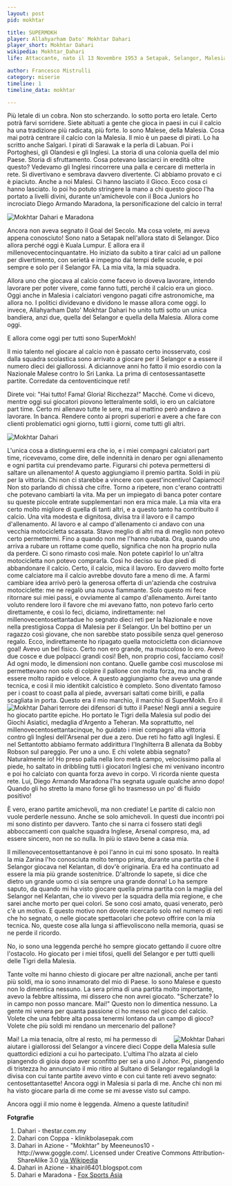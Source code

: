 ```yaml
---
layout: post
pid: mokhtar

title: SUPERMOKH
player: Allahyarham Dato' Mokhtar Dahari
player_short: Mokhtar Dahari
wikipedia: Mokhtar_Dahari
life: Attaccante, nato il 13 Novembre 1953 a Setapak, Selangor, Malesia.<br/>Morto l'11 Luglio 1991 a Selangor.

author: Francesco Mistrulli
category: miserie
timeline: 1
timeline_data: mokhtar

---
```

Più letale di un cobra. Non sto scherzando. Io sotto porta ero letale.
Certo potrà farvi sorridere. Siete abituati a gente che gioca in paesi in cui il calcio ha una tradizione più radicata, più forte. Io sono Malese, della Malesia.<!--more--> Cosa mai potrà centrare il calcio con la Malesia. Il mio è un paese di pirati. Lo ha scritto anche Salgari. I pirati di Sarawak e la perla di Labuan. Poi i Portoghesi, gli Olandesi e gli Inglesi. La storia di una colonia quella del mio Paese. Storia di sfruttamento. Cosa potevano lasciarci in eredità oltre questo? Vedevamo gli Inglesi rincorrere una palla e cercare di metterla in rete. Si divertivano e sembrava davvero divertente. Ci abbiamo provato e ci è piaciuto. Anche a noi Malesi. Ci hanno lasciato il Gioco. Ecco cosa ci hanno lasciato.
Io poi ho potuto stringere la mano a chi questo gioco l'ha portato a livelli divini, durante un'amichevole con il Boca Juniors ho incrociato Diego Armando Maradona, la personificazione del calcio in terra!

<img class="responsive-img border w100" src="{{site.baseurl}}/assets/pics/{{page.pid}}/mokhtar_dahari_maradona.jpg" alt="Mokhtar Dahari e Maradona">

Ancora non aveva segnato il Goal del Secolo. Ma cosa volete, mi aveva appena conosciuto!
Sono nato a Setapak nell'allora stato di Selangor.
Dico allora perché oggi è Kuala Lumpur. E allora era il millenovecentocinquantatre. Ho iniziato da subito a tirar calci ad un pallone per divertimento, con serietà e impegno dai tempi delle scuole, e poi sempre e solo per il Selangor FA. La mia vita, la mia squadra.

Allora uno che giocava al calcio come facevo io doveva lavorare, intendo lavorare per poter vivere, come fanno tutti, perché il calcio era un gioco. Oggi anche in Malesia i calciatori vengono pagati cifre astronomiche, ma allora no. I politici dividevano e dividono le masse allora come oggi. Io invece, Allahyarham Dato' Mokhtar Dahari ho unito tutti sotto un unica bandiera, anzi due, quella del Selangor e quella della Malesia. Allora come oggi. 

E allora come oggi per tutti sono SuperMokh!

Il mio talento nel giocare al calcio non è passato certo inosservato, così dalla squadra scolastica sono arrivato a giocare per il Selangor e a essere il numero dieci dei giallorossi. A diciannove anni ho fatto il mio esordio con la Nazionale Malese contro lo Sri Lanka. La prima di centosessantasette partite. Corredate da centoventicinque reti!

Direte voi: "Hai tutto! Fama! Gloria! Ricchezza!" Macché. Come vi dicevo, mentre oggi sui giocatori piovono letteralmente soldi, io ero un calciatore part time. Certo mi allenavo tutte le sere, ma al mattino però andavo a lavorare. In banca. Rendere conto ai propri superiori e avere a che fare con clienti problematici ogni giorno, tutti i giorni, come tutti gli altri.

<img class="responsive-img border w100" src="{{site.baseurl}}/assets/pics/{{page.pid}}/mokh2.jpg" alt="Mokhtar Dahari">

L'unica cosa a distinguermi era che io, e i miei compagni calciatori part time, ricevevamo, come dire, delle indennità in denaro per ogni allenamento e ogni partita cui prendevamo parte. Figurarsi chi poteva permettersi di saltare un allenamento! A questo aggiungiamo il premio partita. Soldi in più per la vittoria. Chi non ci starebbe a vincere con quest'incentivo! Capiamoci! Non sto parlando di chissà che cifre. Torno a ripetere, non c'erano contratti che potevano cambiarti la vita. Ma per un impiegato di banca poter contare su queste piccole entrate supplementari non era mica male. La mia vita era certo molto migliore di quella di tanti altri, e a questo tanto ha contribuito il calcio. Una vita modesta e dignitosa, divisa tra il lavoro e il campo d'allenamento. Al lavoro e al campo d'allenamento ci andavo con una vecchia motocicletta scassata. Stavo meglio di altri ma di meglio non potevo certo permettermi. Fino a quando non me l'hanno rubata. Ora, quando uno arriva a rubare un rottame come quello, significa che non ha proprio nulla da perdere. Ci sono rimasto così male. Non potete capirlo! 
Io un'altra motocicletta non potevo comprarla. Così ho deciso su due piedi di abbandonare il calcio. Certo, il calcio, mica il lavoro. Ero davvero molto forte come calciatore ma il calcio avrebbe dovuto fare a meno di me. A farmi cambiare idea arrivò però la generosa offerta di un'azienda che costruiva motociclette: me ne regalò una nuova fiammante. Solo questo mi fece ritornare sui miei passi, e ovviamente al campo d'allenamento. Avrei tanto voluto rendere loro il favore che mi avevano fatto, non potevo farlo certo direttamente, e così lo feci, diciamo, indirettamente: nel millenovecentosettantadue ho segnato dieci reti per la Nazionale e nove nella prestigiosa Coppa di Malesia per il Selangor. Un bel bottino per un ragazzo così giovane, che non sarebbe stato possibile senza quel generoso regalo. Ecco, indirettamente ho ripagato quella motocicletta con diciannove goal!
Avevo un bel fisico. Certo non ero grande, ma muscoloso lo ero. Avevo due cosce e due polpacci grandi così! Beh, non proprio così, facciamo così! Ad ogni modo, le dimensioni non contano. Quelle gambe così muscolose mi permettevano non solo di colpire il pallone con molta forza, ma anche di essere molto rapido e veloce. A questo aggiungiamo che avevo una grande tecnica, e così il mio identikit calcistico è completo. Sono diventato famoso per i coast to coast palla al piede, avversari saltati come birilli, e palla scagliata in porta. Questo era il mio marchio, il marchio di SuperMokh. Ero il terrore dei difensori di tutto il Paese!
<img class="responsive-img border w30 margin-1em" src="{{site.baseurl}}/assets/pics/{{page.pid}}/Mokhtar.jpg" alt="Mokhtar Dahari" align="left">
Negli anni a seguire ho giocato partite epiche. Ho portato le Tigri della Malesia sul podio dei Giochi Asiatici, medaglia d'Argento a Teheran. Ma soprattutto, nel millenovecentosettantacinque, ho guidato i miei compagni alla vittoria contro gli Inglesi dell'Arsenal per due a zero. Due reti ho fatto agli Inglesi. E nel Settantotto abbiamo fermato addirittura l'Inghilterra B allenata da Bobby Robson sul pareggio. Per uno a uno. E chi volete abbia segnato? Naturalmente io! Ho preso palla nella loro metà campo, velocissimo palla al piede, ho saltato in dribbling tutti i giocatori Inglesi che mi venivano incontro e poi ho calciato con quanta forza avevo in corpo. Vi ricorda niente questa rete. Lui, Diego Armando Maradona l'ha segnata uguale qualche anno dopo! Quando gli ho stretto la mano forse gli ho trasmesso un po' di fluido positivo!

È vero, erano partite amichevoli, ma non crediate! Le partite di calcio non vuole perderle nessuno. Anche se solo amichevoli. In questi due incontri poi mi sono distinto per davvero. Tanto che si narra ci fossero stati degli abboccamenti con qualche squadra Inglese, Arsenal compreso, ma, ad essere sincero, non ne so nulla. In più io stavo bene a casa mia.

Il millenovecentosettantanove è poi l'anno in cui mi sono sposato. In realtà la mia Zarina l'ho conosciuta molto tempo prima, durante una partita che il Selangor giocava nel Kelantan, di dov'è originaria. Era ed ha continuato ad essere la mia più grande sostenitrice. D'altronde lo sapete, si dice che dietro un grande uomo ci sia sempre una grande donna! Lo ha sempre saputo, da quando mi ha visto giocare quella prima partita con la maglia del Selangor nel Kelantan, che io vivevo per la squadra della mia regione, e che sarei anche morto per quei colori.
Se sono così amato, quasi venerato, però c'è un motivo. E questo motivo non dovete ricercarlo solo nel numero di reti che ho segnato, o nelle giocate spettacolari che potevo offrire con la mia tecnica. No, queste cose alla lunga si affievoliscono nella memoria, quasi se ne perde il ricordo.

No, io sono una leggenda perché ho sempre giocato gettando il cuore oltre l'ostacolo. Ho giocato per i miei tifosi, quelli del Selangor e per tutti quelli delle Tigri della Malesia.

Tante volte mi hanno chiesto di giocare per altre nazionali, anche per tanti più soldi, ma io sono innamorato del mio di Paese. Io sono Malese e questo non lo dimentica nessuno. La sera prima di una partita molto importante, avevo la febbre altissima, mi dissero che non avrei giocato. "Scherzate? Io in campo non posso mancare. Mai!" Questo non lo dimentica nessuno. La gente mi venera per quanta passione ci ho messo nel gioco del calcio. Volete che una febbre alta possa tenermi lontano da un campo di gioco? Volete che più soldi mi rendano un mercenario del pallone?

Mai!
<img class="responsive-img border w40 margin-1em" src="{{site.baseurl}}/assets/pics/{{page.pid}}/mokh3.jpg" alt="Mokhtar Dahari" align="right">
La mia tenacia, oltre al resto, mi ha permesso di aiutare i giallorossi del Selangor a vincere dieci Coppe della Malesia sulle quattordici edizioni a cui ho partecipato. L'ultima l'ho alzata al cielo piangendo di gioia dopo aver sconfitto per sei a uno il Johor. Poi, piangendo di tristezza ho annunciato il mio ritiro al Sultano di Selangor regalandogli la divisa con cui tante partite avevo vinto e con cui tante reti avevo segnato: centosettantasette!
Ancora oggi in Malesia si parla di me. Anche chi non mi ha visto giocare parla di me come se mi avesse visto sul campo.

Ancora oggi il mio nome è leggenda. Almeno a queste latitudini!

<div class="post-disclaimer">
<b>Fotgrafie</b><br/>
<ol>
	<li>Dahari - thestar.com.my</li>
	<li>Dahari con Coppa - klinikbolasepak.com</li>
	<li>Dahari in Azione - "Mokhtar" by Meeneunos10 - http://www.goggle.com/. Licensed under Creative Commons Attribution-ShareAlike 3.0 <a href="http://en.wikipedia.org/wiki/File:Mokhtar.jpg#mediaviewer/File:Mokhtar.jpg" target="_blank">via Wikipedia</a></li>
	<li>Dahari in Azione -  khairil6401.blogspot.com</li>
	<li>Dahari e Maradona - <a href="http://www.foxsports.my/bola-sepak/berita/detail/item990924/Sentiasa-Dikenang:-SuperMokh">Fox Sports Asia</a></li>
</ol>
</div>
<script>


    var mokhtar=[
                    {
                        type:"birth",
                        category:"event",
                        timestamps:[new Date(1953,11-1,13)],
                        text:{
                            body:"Il 13 Novembre 1953, nasce a Setapak, Selangor, Malesia, Mokhtar Dahari detto <i>Super Mokh</i> per la sua velocit&agrave;.",
                            link:null
                        }
                    },
                    {
                        type:"birth",
                        category:"event",
                        timestamps:[new Date(1991,7-1,11)],
                        text:{
                            body:"L\'11 Luglio 1991 muore a Selangor all\'et&agrave; di 37 anni.",
                            link:null
                        }
                    },
                    {
                        type:"club",
                        category:"range",
                        timestamps:[1972,1986],
                        team:"Selangor FA",
                        text:{
                            body:"Giocò per tutta la carriera nel Selangor. Si ritir&ograve; dal calcio giocato nel 1986 dopo aver vinto la Malaysia Cup. Durante la sua lunga carriera gioca 375 partite, segnando 177 reti.",
                            link:null
                        }
                    },
                    {
                        type:"club",
                        category:"range",
                        timestamps:[1987,1988],
                        team:"Selangor FA",
                        text:{
                            body:"Nel 1987 interrompe il ritiro dal calcio per giocare un'ultima stagione con il Selangor FA. Gioca 13 partite, segnando 20 goal.",
                            link:null
                        }
                    },
                    {
                        type:"national",
                        timestamps:[1972,1985],
                        team:"Malesia",
                        apps:137,
                        goals:125
                    },
                    {
                        type:"cup",
                        category:"event",
                        timestamps:[new Date(1976,6-1,10),new Date(1976,6-1,25)],
                        cup:"National Athlete Award",
                        team:"Malesia",
                        text:{
                            body:"Nel 1976 gli viene conferito il premio National Athlete Award."
                        }
                    },
                    {
                        type:"cup",
                        category:"event",
                        timestamps:[new Date(1975,6-1,10),new Date(1975,6-1,25)],
                        cup:"Best Asian Striker",
                        team:"Malesia",
                        text:{
                            body:"Nel 1975 la rivista di calcio World Soccer premia Mohtar Dahari con il titolo di Miglior Attaccante Asiatico del 1975."
                        }
                    },
                    {
                        type:"cup",
                        category:"event",
                        timestamps:[new Date(1974,6-1,10),new Date(1974,6-1,25)],
                        cup:"Giochi Asiatici",
                        team:"Malesia",
                        text:{
                            body:"Vince la Medaglia di Bronzo ai Giochi Asiatici del 1974."
                        }
                    },
                    {
                        type:"cup",
                        category:"event",
                        timestamps:[new Date(1977,6-1,10),new Date(1977,6-1,25)],
                        cup:"Giochi Sud Est Asia",
                        team:"Malesia",
                        text:{
                            body:"Vince i Giochi del Sud Est Asiatico, battendo in finale la Tailiandia per 2 a 0."
                        }
                    },
                    {
                        type:"cup",
                        category:"event",
                        timestamps:[new Date(1979,6-1,10),new Date(1979,6-1,25)],
                        cup:"Giochi Sud Est Asia",
                        team:"Malesia",
                        text:{
                            body:"Vince i Giochi del Sud Est Asiatico, battendo in finale la nazionale dell'Indonesia per 1 a 0."
                        }
                    },
                    {
                        type:"cup",
                        category:"event",
                        timestamps:[new Date(1981,6-1,10),new Date(1981,6-1,25)],
                        cup:"Giochi Sud Est Asia",
                        team:"Malesia",
                        text:{
                            body:"Si classifica secondo ai Giochi del Sud Est Asiatico con la nazionale Malesiana. Perde la finale 2 a 1 contro la Tailandia."
                        }
                    },
                    {
                        type:"history",
                        category:"event",
                        timestamps:[new Date(1957,8-1,31)],
                        text:{
                            
                            body:"<b>Indipendenza</b><br/>Dopo decenni di potere Britannico, il 31 Agosto 1957 viene proclamata l'indipendenza della Federazione Malese che, ampliatasi ancora con l'unione di Singapore, Sarawak, Sabah e Sultanato del Brunei si costituì in federazione della Grande Malesia.",
                            link:"http://it.wikipedia.org/wiki/Guerra_del_calcio"
                        }
                    }/*,
                    {
                        type:"history",
                        category:"event",
                        timestamps:[new Date(1960,6-1,1)],
                        text:{
                            
                            body:"Il governo diretto da José María Lemus viene rovesciato nel 1960 da un colpo di Stato che favorisce la formazione di una giunta militare",
                            link:"http://it.wikipedia.org/wiki/El_Salvador"
                        }
                    },
                    {
                        type:"history",
                        category:"event",
                        timestamps:[new Date(1979,10-1,1)],
                        text:{
                            
                            body:"Il governo del Generale Romero viene deposto da un colpo di stato nell'Ottobre del 1979. Nei cinque anni precedenti il governo Romero si fece conoscere per il frequente uso della forza e della repressione, che mosse verso la lotta armata gli oppositori.",
                            link:"http://it.wikipedia.org/wiki/El_Salvador"
                        }
                    }*/
                ];
</script>